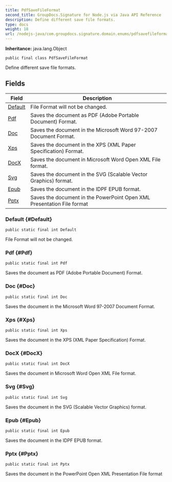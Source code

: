 ```yaml
---
title: PdfSaveFileFormat
second_title: GroupDocs.Signature for Node.js via Java API Reference
description: Define different save file formats.
type: docs
weight: 18
url: /nodejs-java/com.groupdocs.signature.domain.enums/pdfsavefileformat/
---
```

**Inheritance:**
java.lang.Object
```
public final class PdfSaveFileFormat
```

Define different save file formats.
## Fields

| Field | Description |
| --- | --- |
| [Default](#Default) | File Format will not be changed. |
| [Pdf](#Pdf) | Saves the document as PDF (Adobe Portable Document) Format. |
| [Doc](#Doc) | Saves the document in the Microsoft Word 97-2007 Document Format. |
| [Xps](#Xps) | Saves the document in the XPS (XML Paper Specification) Format. |
| [DocX](#DocX) | Saves the document in Microsoft Word Open XML File format. |
| [Svg](#Svg) | Saves the document in the SVG (Scalable Vector Graphics) format. |
| [Epub](#Epub) | Saves the document in the IDPF EPUB format. |
| [Pptx](#Pptx) | Saves the document in the PowerPoint Open XML Presentation File format |
### Default {#Default}
```
public static final int Default
```


File Format will not be changed.

### Pdf {#Pdf}
```
public static final int Pdf
```


Saves the document as PDF (Adobe Portable Document) Format.

### Doc {#Doc}
```
public static final int Doc
```


Saves the document in the Microsoft Word 97-2007 Document Format.

### Xps {#Xps}
```
public static final int Xps
```


Saves the document in the XPS (XML Paper Specification) Format.

### DocX {#DocX}
```
public static final int DocX
```


Saves the document in Microsoft Word Open XML File format.

### Svg {#Svg}
```
public static final int Svg
```


Saves the document in the SVG (Scalable Vector Graphics) format.

### Epub {#Epub}
```
public static final int Epub
```


Saves the document in the IDPF EPUB format.

### Pptx {#Pptx}
```
public static final int Pptx
```


Saves the document in the PowerPoint Open XML Presentation File format

